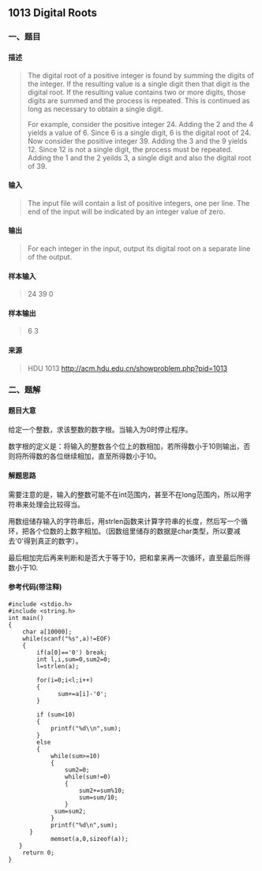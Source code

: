 ## 1013 Digital Roots

### 一、题目

#### 描述

> The digital root of a positive integer is found by summing the digits of the integer. If the resulting value is a single digit then that digit is the digital root. If the resulting value contains two or more digits, those digits are summed and the process is repeated. This is continued as long as necessary to obtain a single digit.
>
> For example, consider the positive integer 24. Adding the 2 and the 4 yields a value of 6. Since 6 is a single digit, 6 is the digital root of 24. Now consider the positive integer 39. Adding the 3 and the 9 yields 12. Since 12 is not a single digit, the process must be repeated. Adding the 1 and the 2 yeilds 3, a single digit and also the digital root of 39.  

#### 输入

> The input file will contain a list of positive integers, one per line. The end of the input will be indicated by an integer value of zero.

#### 输出

> For each integer in the input, output its digital root on a separate line of the output.

#### 样本输入

> 24
> 39
> 0

#### 样本输出

> 6
> 3

#### 来源

> HDU 1013 http://acm.hdu.edu.cn/showproblem.php?pid=1013



### 二、题解

#### 题目大意

给定一个整数，求该整数的数字根。当输入为0时停止程序。

数字根的定义是：将输入的整数各个位上的数相加，若所得数小于10则输出，否则将所得数的各位继续相加，直至所得数小于10。

#### 解题思路

需要注意的是，输入的整数可能不在int范围内，甚至不在long范围内，所以用字符串来处理会比较得当。

用数组储存输入的字符串后，用strlen函数来计算字符串的长度，然后写一个循环，把各个位数的上数字相加。（因数组里储存的数据是char类型，所以要减去'0'得到真正的数字）。

最后相加完后再来判断和是否大于等于10，把和拿来再一次循环，直至最后所得数小于10.

#### 参考代码(带注释)

```
#include <stdio.h>
#include <string.h>
int main()
{
	char a[10000];
	while(scanf("%s",a)!=EOF)
    {
        if(a[0]=='0') break;
        int l,i,sum=0,sum2=0;
        l=strlen(a);

		for(i=0;i<l;i++)
        {
              sum+=a[i]-'0';
        }
        
        if (sum<10)
        {
        	printf("%d\\n",sum);
        }
        else
        {
	        while(sum>=10)
    	    {
        	    sum2=0;
            	while(sum!=0)
            	{
               		sum2+=sum%10;
               		sum=sum/10; 
            	}
           	 sum=sum2;
        	}   
        	printf("%d\n",sum);
      }
        	memset(a,0,sizeof(a));
   }
 	return 0;
}
```

